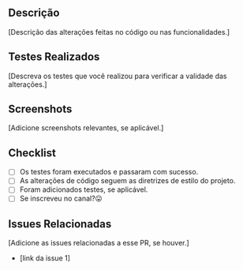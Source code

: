 ## Descrição

[Descrição das alterações feitas no código ou nas funcionalidades.]

## Testes Realizados

[Descreva os testes que você realizou para verificar a validade das alterações.]

## Screenshots

[Adicione screenshots relevantes, se aplicável.]

## Checklist

- [ ] Os testes foram executados e passaram com sucesso.
- [ ] As alterações de código seguem as diretrizes de estilo do projeto.
- [ ] Foram adicionados testes, se aplicável.
- [ ] Se inscreveu no canal?😛

## Issues Relacionadas

[Adicione as issues relacionadas a esse PR, se houver.]

- [link da issue 1]
